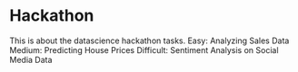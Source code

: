 # Hackathon
This is about the datascience hackathon tasks.
Easy: Analyzing Sales Data
Medium: Predicting House Prices
Difficult: Sentiment Analysis on Social Media Data
